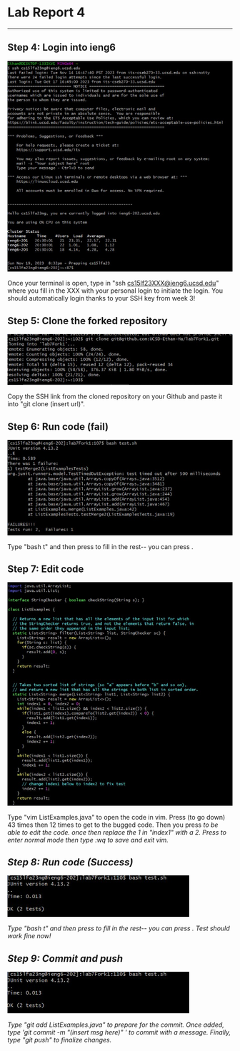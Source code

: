# Lab Report 4
---

Step 4: Login into ieng6
---

![image](ssh_loginLabR4.jpg)

Once your terminal is open, type in "ssh cs15lf23XXX@ieng6.ucsd.edu" where you fill in the XXX with your personal login to initiate the login. You should automatically login thanks to your SSH key from week 3!   

Step 5: Clone the forked repository
---

![image](git_cloneLabR4.jpg)

Copy the SSH link from the cloned repository on your Github and paste it into "git clone (insert url)".   

Step 6: Run code (fail)
---

![image](testFailedLabR4.jpg)

Type "bash t" and then press <tab> to fill in the rest-- you can press <enter>. 

Step 7: Edit code
---

![image](VimLabR4.jpg)

Type "vim ListExamples.java" to open the code in vim. Press <j> (to go down) 43 times then <l> 12 times to get to the bugged code. Then you press <i> to be able to edit the code. <Backspace> once then replace the 1 in "index1" with a 2. Press <escape> to enter normal mode then type :wq to save and exit vim.   

Step 8: Run code (Success)
---

![image](testSuccessLabR4.jpg)

Type "bash t" and then press <tab> to fill in the rest-- you can press <enter>. Test should work fine now!

Step 9: Commit and push
---

![image](testSuccessLabR4.jpg)

Type "git add ListExamples.java" to prepare for the commit. Once added, type 'git commit -m "(insert msg here)" ' to commit with a message. Finally, type "git push" to finalize changes.
